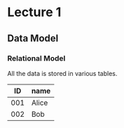 # Lecture 1
## Data Model
### Relational Model
All the data is stored in various tables.

| ID  | name  |
| --- | ----- |
| 001 | Alice |
| 002 | Bob   |
